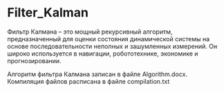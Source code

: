 # Filter_Kalman
Фильтр Калмана – это мощный рекурсивный алгоритм, предназначенный для оценки состояния динамической системы на основе последовательности неполных и зашумленных измерений. Он широко используется в навигации, робототехнике, экономике и прогнозировании.

Алгоритм фильтра Калмана записан в файле Algorithm.docx.
Компиляция файлов расписана в файле compilation.txt